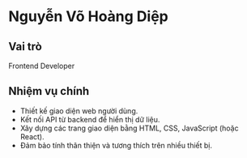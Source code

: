 # Nguyễn Võ Hoàng Diệp

## Vai trò
Frontend Developer

## Nhiệm vụ chính
- Thiết kế giao diện web người dùng.
- Kết nối API từ backend để hiển thị dữ liệu.
- Xây dựng các trang giao diện bằng HTML, CSS, JavaScript (hoặc React).
- Đảm bảo tính thân thiện và tương thích trên nhiều thiết bị.

